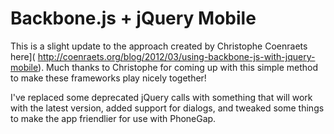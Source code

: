 # Backbone.js + jQuery Mobile #

This is a slight update to the approach created by Christophe Coenraets here]( http://coenraets.org/blog/2012/03/using-backbone-js-with-jquery-mobile). Much thanks to Christophe for coming up with this simple method to make these frameworks play nicely together!

I've replaced some deprecated jQuery calls with something that will work with the latest version, added support for dialogs, and tweaked some things to make the app friendlier for use with PhoneGap.

